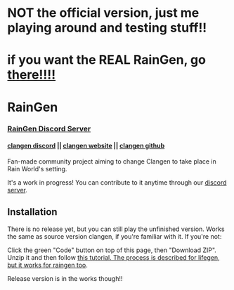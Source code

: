 # NOT the official version, just me playing around and testing stuff!!
# if you want the REAL RainGen, go [there!!!!](https://github.com/DevilKitten/Raingen)


# RainGen

### [RainGen Discord Server](https://discord.gg/Zyj6vTq4rS)
#### [clangen discord](https://discord.gg/clangen) || [clangen website](https://clangen.io/) || [clangen github](https://github.com/ClanGenOfficial/clangen)
Fan-made community project aiming to change Clangen to take place in Rain World's setting. 

It's a work in progress! You can contribute to it anytime through our [discord server](https://discord.gg/Zyj6vTq4rS). 

## Installation
There is no release yet, but you can still play the unfinished version. Works the same as source version clangen, if you're familiar with it. If you're not:

Click the green "Code" button on top of this page, then "Download ZIP". Unzip it and then follow [this tutorial. The process is described for lifegen, but it works for raingen too](https://docs.google.com/document/d/1Iakhi3sWnx9ubc3njK4k07xttQilN5W4WITgknla59Q/edit).

Release version is in the works though!!
